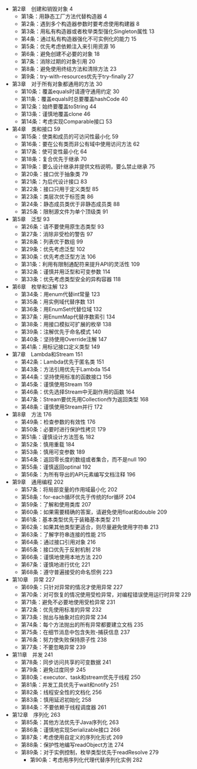 
- 第2章　创建和销毁对象 4
  - 第1条：用静态工厂方法代替构造器 4
  - 第2条：遇到多个构造器参数时要考虑使用构建器 8
  - 第3条：用私有构造器或者枚举类型强化Singleton属性 13
  - 第4条：通过私有构造器强化不可实例化的能力 15
  - 第5条：优先考虑依赖注入来引用资源 16
  - 第6条：避免创建不必要的对象 18
  - 第7条：消除过期的对象引用 20
  - 第8条：避免使用终结方法和清除方法 23
  - 第9条：try-with-resources优先于try-finally 27
- 第3章　对于所有对象都通用的方法 30
  - 第10条：覆盖equals时请遵守通用约定 30
  - 第11条：覆盖equals时总要覆盖hashCode 40
  - 第12条：始终要覆盖toString 44
  - 第13条：谨慎地覆盖clone 46
  - 第14条：考虑实现Comparable接口 53
- 第4章　类和接口 59
  - 第15条：使类和成员的可访问性最小化 59
  - 第16条：要在公有类而非公有域中使用访问方法 62
  - 第17条：使可变性最小化 64
  - 第18条：复合优先于继承 70
  - 第19条：要么设计继承并提供文档说明，要么禁止继承 75
  - 第20条：接口优于抽象类 79
  - 第21条：为后代设计接口 83
  - 第22条：接口只用于定义类型 85
  - 第23条：类层次优于标签类 86
  - 第24条：静态成员类优于非静态成员类 88
  - 第25条：限制源文件为单个顶级类 91
- 第5章　泛型 93
  - 第26条：请不要使用原生态类型 93
  - 第27条：消除非受检的警告 97
  - 第28条：列表优于数组 99
  - 第29条：优先考虑泛型 102
  - 第30条：优先考虑泛型方法 106
  - 第31条：利用有限制通配符来提升API的灵活性 109
  - 第32条：谨慎并用泛型和可变参数 114
  - 第33条：优先考虑类型安全的异构容器 118
- 第6章　枚举和注解 123
  - 第34条：用enum代替int常量 123
  - 第35条：用实例域代替序数 131
  - 第36条：用EnumSet代替位域 132
  - 第37条：用EnumMap代替序数索引 134
  - 第38条：用接口模拟可扩展的枚举 138
  - 第39条：注解优先于命名模式 140
  - 第40条：坚持使用Override注解 147
  - 第41条：用标记接口定义类型 149
- 第7章　Lambda和Stream 151
  - 第42条：Lambda优先于匿名类 151
  - 第43条：方法引用优先于Lambda 154
  - 第44条：坚持使用标准的函数接口 156
  - 第45条：谨慎使用Stream 159
  - 第46条：优先选择Stream中无副作用的函数 164
  - 第47条：Stream要优先用Collection作为返回类型 168
  - 第48条：谨慎使用Stream并行 172
- 第8章　方法 176
  - 第49条：检查参数的有效性 176
  - 第50条：必要时进行保护性拷贝 179
  - 第51条：谨慎设计方法签名 182
  - 第52条：慎用重载 184
  - 第53条：慎用可变参数 189
  - 第54条：返回零长度的数组或者集合，而不是null 190
  - 第55条：谨慎返回optinal 192
  - 第56条：为所有导出的API元素编写文档注释 196
- 第9章　通用编程 202
  - 第57条：将局部变量的作用域最小化 202
  - 第58条：for-each循环优先于传统的for循环 204
  - 第59条：了解和使用类库 207
  - 第60条：如果需要精确的答案，请避免使用float和double 209
  - 第61条：基本类型优先于装箱基本类型 211
  - 第62条：如果其他类型更适合，则尽量避免使用字符串 213
  - 第63条：了解字符串连接的性能 215
  - 第64条：通过接口引用对象 216
  - 第65条：接口优先于反射机制 218
  - 第66条：谨慎地使用本地方法 220
  - 第67条：谨慎地进行优化 221
  - 第68条：遵守普遍接受的命名惯例 223
- 第10章　异常 227
  - 第69条：只针对异常的情况才使用异常 227
  - 第70条：对可恢复的情况使用受检异常，对编程错误使用运行时异常 229
  - 第71条：避免不必要地使用受检异常 231
  - 第72条：优先使用标准的异常 232
  - 第73条：抛出与抽象对应的异常 234
  - 第74条：每个方法抛出的所有异常都要建立文档 235
  - 第75条：在细节消息中包含失败-捕获信息 237
  - 第76条：努力使失败保持原子性 238
  - 第77条：不要忽略异常 239
- 第11章　并发 241
  - 第78条：同步访问共享的可变数据 241
  - 第79条：避免过度同步 245
  - 第80条：executor、task和stream优先于线程 250
  - 第81条：并发工具优先于wait和notify 251
  - 第82条：线程安全性的文档化 256
  - 第83条：慎用延迟初始化 258
  - 第84条：不要依赖于线程调度器 261
- 第12章　序列化 263
  - 第85条：其他方法优先于Java序列化 263
  - 第86条：谨慎地实现Serializable接口 266
  - 第87条：考虑使用自定义的序列化形式 269
  - 第88条：保护性地编写readObject方法 274
  - 第89条：对于实例控制，枚举类型优先于readResolve 279
    - 第90条：考虑用序列化代理代替序列化实例 282
